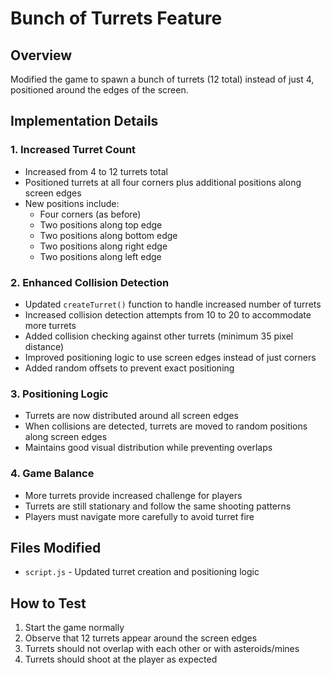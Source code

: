 # Bunch of Turrets Feature

## Overview
Modified the game to spawn a bunch of turrets (12 total) instead of just 4, positioned around the edges of the screen.

## Implementation Details

### 1. Increased Turret Count
- Increased from 4 to 12 turrets total
- Positioned turrets at all four corners plus additional positions along screen edges
- New positions include:
  - Four corners (as before)
  - Two positions along top edge
  - Two positions along bottom edge
  - Two positions along right edge
  - Two positions along left edge

### 2. Enhanced Collision Detection
- Updated `createTurret()` function to handle increased number of turrets
- Increased collision detection attempts from 10 to 20 to accommodate more turrets
- Added collision checking against other turrets (minimum 35 pixel distance)
- Improved positioning logic to use screen edges instead of just corners
- Added random offsets to prevent exact positioning

### 3. Positioning Logic
- Turrets are now distributed around all screen edges
- When collisions are detected, turrets are moved to random positions along screen edges
- Maintains good visual distribution while preventing overlaps

### 4. Game Balance
- More turrets provide increased challenge for players
- Turrets are still stationary and follow the same shooting patterns
- Players must navigate more carefully to avoid turret fire

## Files Modified
- `script.js` - Updated turret creation and positioning logic

## How to Test
1. Start the game normally
2. Observe that 12 turrets appear around the screen edges
3. Turrets should not overlap with each other or with asteroids/mines
4. Turrets should shoot at the player as expected